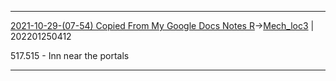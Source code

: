 ---
---

***
[2021-10-29-(07-54) Copied From My Google Docs Notes R](../../sessions/notes_brian/2021-10-29-(07-54)%20Copied%20From%20My%20Google%20Docs%20Notes%20R.md)->[Mech_loc3](Insights/Attach/Mech_loc3.md) | 202201250412

517.515 - Inn near the portals

***